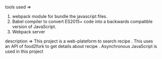 tools used =>

1. webpack module     for bundle the javascript files.
2. Babel compiler     to convert ES2015+ code into a backwards compatible version of JavaScript.
3. Webpack server

description =>  This project is a web-plateform to search recipe . This uses an API of food2fork to get details about recipe .
                Asynchronous JavaScript is used in this project 
